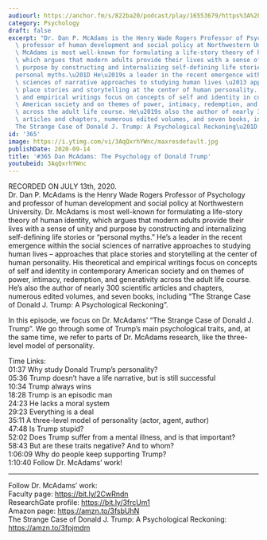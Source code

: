 ```yaml
---
audiourl: https://anchor.fm/s/822ba20/podcast/play/16553679/https%3A%2F%2Fd3ctxlq1ktw2nl.cloudfront.net%2Fstaging%2F2020-6-14%2F904a04fa-b4f9-93b6-d322-afc9967685bb.m4a
category: Psychology
draft: false
excerpt: "Dr. Dan P. McAdams is the Henry Wade Rogers Professor of Psychology and\
  \ professor of human development and social policy at Northwestern University. Dr.\
  \ McAdams is most well-known for formulating a life-story theory of human identity,\
  \ which argues that modern adults provide their lives with a sense of unity and\
  \ purpose by constructing and internalizing self-defining life stories or \u201C\
  personal myths.\u201D He\u2019s a leader in the recent emergence within the social\
  \ sciences of narrative approaches to studying human lives \u2013 approaches that\
  \ place stories and storytelling at the center of human personality. His theoretical\
  \ and empirical writings focus on concepts of self and identity in contemporary\
  \ American society and on themes of power, intimacy, redemption, and generativity\
  \ across the adult life course. He\u2019s also the author of nearly 300 scientific\
  \ articles and chapters, numerous edited volumes, and seven books, including \u201C\
  The Strange Case of Donald J. Trump: A Psychological Reckoning\u201D. "
id: '365'
image: https://i.ytimg.com/vi/3AqQxrhYWnc/maxresdefault.jpg
publishDate: 2020-09-14
title: '#365 Dan McAdams: The Psychology of Donald Trump'
youtubeid: 3AqQxrhYWnc
---
```

<div class="timelinks">

RECORDED ON JULY 13th, 2020.  
Dr. Dan P. McAdams is the Henry Wade Rogers Professor of Psychology and professor of human development and social policy at Northwestern University. Dr. McAdams is most well-known for formulating a life-story theory of human identity, which argues that modern adults provide their lives with a sense of unity and purpose by constructing and internalizing self-defining life stories or “personal myths.” He’s a leader in the recent emergence within the social sciences of narrative approaches to studying human lives – approaches that place stories and storytelling at the center of human personality. His theoretical and empirical writings focus on concepts of self and identity in contemporary American society and on themes of power, intimacy, redemption, and generativity across the adult life course. He’s also the author of nearly 300 scientific articles and chapters, numerous edited volumes, and seven books, including “The Strange Case of Donald J. Trump: A Psychological Reckoning”. 

In this episode, we focus on Dr. McAdams’ “The Strange Case of Donald J. Trump”. We go through some of Trump’s main psychological traits, and, at the same time, we refer to parts of Dr. McAdams research, like the three-level model of personality.

Time Links:  
<time>01:37</time> Why study Donald Trump’s personality?  
<time>05:36</time> Trump doesn’t have a life narrative, but is still successful  
<time>10:34</time> Trump always wins  
<time>18:28</time> Trump is an episodic man    
<time>24:23</time> He lacks a moral system  
<time>29:23</time> Everything is a deal  
<time>35:11</time> A three-level model of personality (actor, agent, author)  
<time>47:48</time> Is Trump stupid?  
<time>52:02</time> Does Trump suffer from a mental illness, and is that important?  
<time>58:43</time> But are these traits negative? And to whom?  
<time>1:06:09</time> Why do people keep supporting Trump?  
<time>1:10:40</time> Follow Dr. McAdams’ work!

---

Follow Dr. McAdams’ work:  
Faculty page: https://bit.ly/2CwRndn  
ResearchGate profile: https://bit.ly/3frcUm1  
Amazon page: https://amzn.to/3fsbUhN  
The Strange Case of Donald J. Trump: A Psychological Reckoning: https://amzn.to/3fpjmdm
</div>

